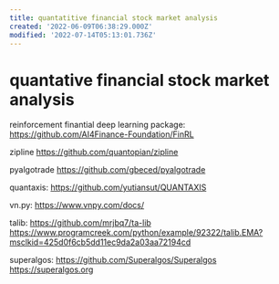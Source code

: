 ```yaml
---
title: quantatitive financial stock market analysis
created: '2022-06-09T06:38:29.000Z'
modified: '2022-07-14T05:13:01.736Z'
---
```


# quantative financial stock market analysis

reinforcement finantial deep learning package:
https://github.com/AI4Finance-Foundation/FinRL

zipline
https://github.com/quantopian/zipline

pyalgotrade
https://github.com/gbeced/pyalgotrade

quantaxis:
https://github.com/yutiansut/QUANTAXIS

vn.py:
https://www.vnpy.com/docs/

talib:
https://github.com/mrjbq7/ta-lib
https://www.programcreek.com/python/example/92322/talib.EMA?msclkid=425d0f6cb5dd11ec9da2a03aa72194cd

superalgos:
https://github.com/Superalgos/Superalgos
https://superalgos.org
